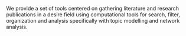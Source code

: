 We provide a set of tools centered on gathering literature and research publications in a desire field using computational tools for search, filter, organization and analysis specifically with topic modelling and network analysis. 
